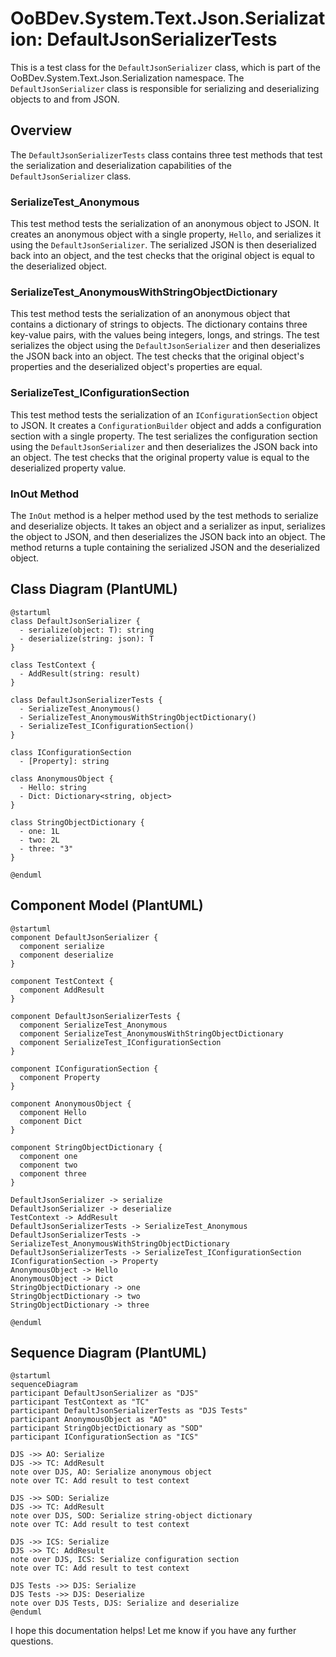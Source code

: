 # OoBDev.System.Text.Json.Serialization: DefaultJsonSerializerTests

This is a test class for the `DefaultJsonSerializer` class, which is part of the OoBDev.System.Text.Json.Serialization namespace. The `DefaultJsonSerializer` class is responsible for serializing and deserializing objects to and from JSON.

## Overview

The `DefaultJsonSerializerTests` class contains three test methods that test the serialization and deserialization capabilities of the `DefaultJsonSerializer` class.

### SerializeTest_Anonymous

This test method tests the serialization of an anonymous object to JSON. It creates an anonymous object with a single property, `Hello`, and serializes it using the `DefaultJsonSerializer`. The serialized JSON is then deserialized back into an object, and the test checks that the original object is equal to the deserialized object.

### SerializeTest_AnonymousWithStringObjectDictionary

This test method tests the serialization of an anonymous object that contains a dictionary of strings to objects. The dictionary contains three key-value pairs, with the values being integers, longs, and strings. The test serializes the object using the `DefaultJsonSerializer` and then deserializes the JSON back into an object. The test checks that the original object's properties and the deserialized object's properties are equal.

### SerializeTest_IConfigurationSection

This test method tests the serialization of an `IConfigurationSection` object to JSON. It creates a `ConfigurationBuilder` object and adds a configuration section with a single property. The test serializes the configuration section using the `DefaultJsonSerializer` and then deserializes the JSON back into an object. The test checks that the original property value is equal to the deserialized property value.

### InOut Method

The `InOut` method is a helper method used by the test methods to serialize and deserialize objects. It takes an object and a serializer as input, serializes the object to JSON, and then deserializes the JSON back into an object. The method returns a tuple containing the serialized JSON and the deserialized object.

## Class Diagram (PlantUML)

```plantuml
@startuml
class DefaultJsonSerializer {
  - serialize(object: T): string
  - deserialize(string: json): T
}

class TestContext {
  - AddResult(string: result)
}

class DefaultJsonSerializerTests {
  - SerializeTest_Anonymous()
  - SerializeTest_AnonymousWithStringObjectDictionary()
  - SerializeTest_IConfigurationSection()
}

class IConfigurationSection
  - [Property]: string

class AnonymousObject {
  - Hello: string
  - Dict: Dictionary<string, object>
}

class StringObjectDictionary {
  - one: 1L
  - two: 2L
  - three: "3"
}

@enduml
```

## Component Model (PlantUML)

```plantuml
@startuml
component DefaultJsonSerializer {
  component serialize
  component deserialize
}

component TestContext {
  component AddResult
}

component DefaultJsonSerializerTests {
  component SerializeTest_Anonymous
  component SerializeTest_AnonymousWithStringObjectDictionary
  component SerializeTest_IConfigurationSection
}

component IConfigurationSection {
  component Property
}

component AnonymousObject {
  component Hello
  component Dict
}

component StringObjectDictionary {
  component one
  component two
  component three
}

DefaultJsonSerializer -> serialize
DefaultJsonSerializer -> deserialize
TestContext -> AddResult
DefaultJsonSerializerTests -> SerializeTest_Anonymous
DefaultJsonSerializerTests -> SerializeTest_AnonymousWithStringObjectDictionary
DefaultJsonSerializerTests -> SerializeTest_IConfigurationSection
IConfigurationSection -> Property
AnonymousObject -> Hello
AnonymousObject -> Dict
StringObjectDictionary -> one
StringObjectDictionary -> two
StringObjectDictionary -> three

@enduml
```

## Sequence Diagram (PlantUML)

```plantuml
@startuml
sequenceDiagram
participant DefaultJsonSerializer as "DJS"
participant TestContext as "TC"
participant DefaultJsonSerializerTests as "DJS Tests"
participant AnonymousObject as "AO"
participant StringObjectDictionary as "SOD"
participant IConfigurationSection as "ICS"

DJS ->> AO: Serialize
DJS ->> TC: AddResult
note over DJS, AO: Serialize anonymous object
note over TC: Add result to test context

DJS ->> SOD: Serialize
DJS ->> TC: AddResult
note over DJS, SOD: Serialize string-object dictionary
note over TC: Add result to test context

DJS ->> ICS: Serialize
DJS ->> TC: AddResult
note over DJS, ICS: Serialize configuration section
note over TC: Add result to test context

DJS Tests ->> DJS: Serialize
DJS Tests ->> DJS: Deserialize
note over DJS Tests, DJS: Serialize and deserialize
@enduml
```

I hope this documentation helps! Let me know if you have any further questions.
